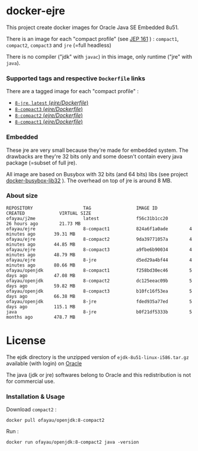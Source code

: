 # docker-ejre

This project create docker images for Oracle Java SE Embedded 8u51.

There is an image for each "compact profile" (see [JEP 161](http://openjdk.java.net/jeps/161) ) : `compact1`, `compact2`, `compact3` and `jre` (=full headless)

There is no compiler ("jdk" with `javac`) in this image, only runtime ("jre" with `java`).

### Supported tags and respective `Dockerfile` links

There are a tagged image for each "compact profile" :

-	[`8-jre`, `latest` (*ejre/Dockerfile*)](https://github.com/ofayau/docker-ejre/blob/master/ejdk/linux_i586/jre/Dockerfile)
-	[`8-compact3` (*ejre/Dockerfile*)](https://github.com/ofayau/docker-ejre/blob/master/ejdk/linux_i586/compact3/Dockerfile)
-	[`8-compact2` (*ejre/Dockerfile*)](https://github.com/ofayau/docker-ejre/blob/master/ejdk/linux_i586/compact2/Dockerfile)
-	[`8-compact1` (*ejre/Dockerfile*)](https://github.com/ofayau/docker-ejre/blob/master/ejdk/linux_i586/compact1/Dockerfile)

### Embedded

These jre are very small because they're made for embedded system.
The drawbacks are they're 32 bits only and some doesn't contain every java package (=subset of full jre).

All image are based on Busybox with 32 bits (and 64 bits) libs (see project [docker-busybox-lib32](https://github.com/ofayau/docker-busybox-lib32) ).
The overhead on top of jre is around 8 MB.

### About size

```shell
REPOSITORY                   TAG                 IMAGE ID            CREATED             VIRTUAL SIZE
ofayau/j2me                  latest              f56c31b1cc20        26 hours ago        21.73 MB
ofayau/ejre                  8-compact1          824a6f1a0ade        4 minutes ago       39.31 MB
ofayau/ejre                  8-compact2          9da39771057a        4 minutes ago       44.85 MB
ofayau/ejre                  8-compact3          a9fbe6b90034        4 minutes ago       48.79 MB
ofayau/ejre                  8-jre               d5ed29a4bf44        4 minutes ago       80.66 MB
ofayau/openjdk               8-compact1          f258bd30ec46        5 days ago          47.08 MB
ofayau/openjdk               8-compact2          dc125eeac09b        5 days ago          59.82 MB
ofayau/openjdk               8-compact3          b10fc16f53ea        5 days ago          66.38 MB
ofayau/openjdk               8-jre               fded935a77ed        5 days ago          115.1 MB
java                         8-jre               b0f21df5333b        5 months ago        478.7 MB
```

# License

The ejdk directory is the unzipped version of `ejdk-8u51-linux-i586.tar.gz` available (with login) on [Oracle](http://www.oracle.com/technetwork/java/embedded/embedded-se/downloads/index.html)

The java (jdk or jre) softwares belong to Oracle and this redistribution is not for commercial use.

### Installation & Usage 

Download `compact2` : 
```shell
docker pull ofayau/openjdk:8-compact2
```

Run :
```shell
docker run ofayau/openjdk:8-compact2 java -version
```

